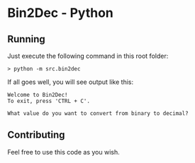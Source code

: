 # Bin2Dec - Python

## Running

Just execute the following command in this root folder:
```
> python -m src.bin2dec
```

If all goes well, you will see output like this:
```
Welcome to Bin2Dec!
To exit, press 'CTRL + C'.

What value do you want to convert from binary to decimal?
```

## Contributing

Feel free to use this code as you wish.